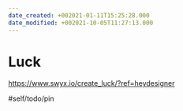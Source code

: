 ```yaml
---
date_created: +002021-01-11T15:25:28.000
date_modified: +002021-10-05T11:27:13.000
---
```


# Luck

https://www.swyx.io/create_luck/?ref=heydesigner

#self/todo/pin
